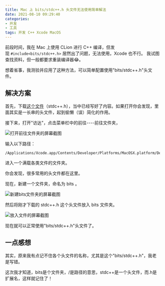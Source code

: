 ```yaml
---
title: Mac 上 bits/stdc++.h 头文件无法使用简单解法
date: 2021-08-10 09:29:40
categories:
- 开发
- 工具
tags: 开发 C++ Xcode MacOS
---
```


前段时间，我在 Mac 上使用 CLion 进行 C++ 编译，但发现 `#include<bits/stdc++.h>` 居然出了问题，无法使用，Xcode 也不行。
我试图查找资料，但一般都要求重装编译器😂。

想着省事，我测验并应用了这种方法，可以简单配置使用"bits/stdc++.h"头文件。

<!-- more -->

## 解决方案

首先，下载[这个文件](https://antdock-my.sharepoint.com/:f:/g/personal/ericzhang_antdock_onmicrosoft_com/EtC9nen85bNEjWD6ZxwpzKIBXNgPeXeQg5fkABB7tCObyg?e=ANgwOa)（stdc++.h），当中已经写好了内容。如果打开你会发现，里面其实是一长串的头文件，起到偷懒（误）简化的作用。

接下来，打开"访达"，点击菜单栏中的前往----前往文件夹，

![打开前往文件夹的屏幕截图](https://z3.ax1x.com/2021/08/10/fG0cHU.png)

输入以下路径：

```
/Applications/Xcode.app/Contents/Developer/Platforms/MacOSX.platform/Developer/SDKs/MacOSX.sdk/usr/include
```

进入一个满载各类文件的文件夹。

你会发现，很多常用的头文件都在这里。

现在，新建一个文件夹，命名为 bits 。

![新建bits文件夹的屏幕截图](https://z3.ax1x.com/2021/08/10/fG06BT.png)

然后将刚才下载的 stdc++.h 这个头文件放入 bits 文件夹。

![放入文件的屏幕截图](https://z3.ax1x.com/2021/08/10/fG0yuV.png)

现在就可以正常使用"bits/stdc++.h"头文件了。

## 一点感想

其实，原来我有点记不住各个头文件的名称，尤其是这个"bits/stdc++.h"，我老是写错。

这次我才知道，bits是个文件夹，/是路径的意思，stdc++是一个头文件，而.h是扩展名，这样就记住了！